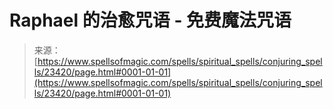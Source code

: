 <!--yml

category: 未分类

date: 2024-06-12 19:08:32

-->

# Raphael 的治愈咒语 - 免费魔法咒语

> 来源：[https://www.spellsofmagic.com/spells/spiritual_spells/conjuring_spells/23420/page.html#0001-01-01](https://www.spellsofmagic.com/spells/spiritual_spells/conjuring_spells/23420/page.html#0001-01-01)
